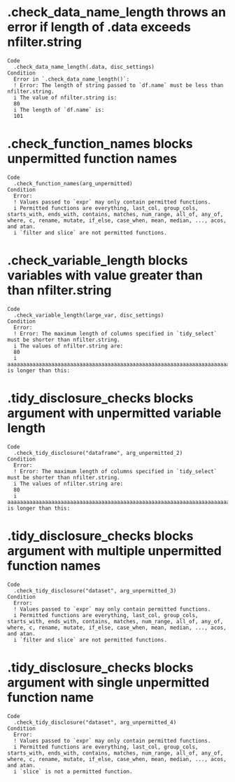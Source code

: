 # .check_data_name_length throws an error if length of .data exceeds nfilter.string

    Code
      .check_data_name_length(.data, disc_settings)
    Condition
      Error in `.check_data_name_length()`:
      ! Error: The length of string passed to `df.name` must be less than nfilter.string.
      i The value of nfilter.string is:
      80
      i The length of `df.name` is:
      101

# .check_function_names blocks unpermitted function names

    Code
      .check_function_names(arg_unpermitted)
    Condition
      Error:
      ! Values passed to `expr` may only contain permitted functions.
      i Permitted functions are everything, last_col, group_cols, starts_with, ends_with, contains, matches, num_range, all_of, any_of, where, c, rename, mutate, if_else, case_when, mean, median, ..., acos, and atan.
      i `filter and slice` are not permitted functions.

# .check_variable_length blocks variables with value greater than than nfilter.string

    Code
      .check_variable_length(large_var, disc_settings)
    Condition
      Error:
      ! Error: The maximum length of columns specified in `tidy_select` must be shorter than nfilter.string.
      i The values of nfilter.string are:
      80
      i aaaaaaaaaaaaaaaaaaaaaaaaaaaaaaaaaaaaaaaaaaaaaaaaaaaaaaaaaaaaaaaaaaaaaaaaaaaaaaaaaaaaaaaaaaaaaaaaaaaaaaaaaaaaaaaaaaaaaaaaaaaaaaaaaaaaaaaaaaaaaaaaaaaaaaaaaaaaaaaaaaaaaaaaaaaaaaaaaaaaaaaaaaaaaaaaaaaaaaaa is longer than this:

# .tidy_disclosure_checks blocks argument with unpermitted variable length

    Code
      .check_tidy_disclosure("dataframe", arg_unpermitted_2)
    Condition
      Error:
      ! Error: The maximum length of columns specified in `tidy_select` must be shorter than nfilter.string.
      i The values of nfilter.string are:
      80
      i aaaaaaaaaaaaaaaaaaaaaaaaaaaaaaaaaaaaaaaaaaaaaaaaaaaaaaaaaaaaaaaaaaaaaaaaaaaaaaaaaaaaaaaaaaaaaaaaaaaaaaaaaaaaaaaaaaaaaaaaaaaaaaaaaaaaaaaaaaaaaaaaaaaaaaaaaaaaaaaaaaaaaaaaaaaaaaaaaaaaaaaaaaaaaaaaaaaaaaaaasd is longer than this:

# .tidy_disclosure_checks blocks argument with multiple unpermitted function names

    Code
      .check_tidy_disclosure("dataset", arg_unpermitted_3)
    Condition
      Error:
      ! Values passed to `expr` may only contain permitted functions.
      i Permitted functions are everything, last_col, group_cols, starts_with, ends_with, contains, matches, num_range, all_of, any_of, where, c, rename, mutate, if_else, case_when, mean, median, ..., acos, and atan.
      i `filter and slice` are not permitted functions.

# .tidy_disclosure_checks blocks argument with single unpermitted function name

    Code
      .check_tidy_disclosure("dataset", arg_unpermitted_4)
    Condition
      Error:
      ! Values passed to `expr` may only contain permitted functions.
      i Permitted functions are everything, last_col, group_cols, starts_with, ends_with, contains, matches, num_range, all_of, any_of, where, c, rename, mutate, if_else, case_when, mean, median, ..., acos, and atan.
      i `slice` is not a permitted function.

